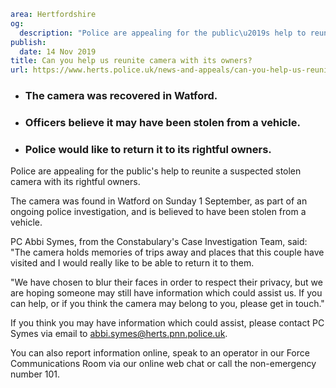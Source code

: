 ```yaml
area: Hertfordshire
og:
  description: "Police are appealing for the public\u2019s help to reunite a suspected stolen camera with its rightful owners."
publish:
  date: 14 Nov 2019
title: Can you help us reunite camera with its owners?
url: https://www.herts.police.uk/news-and-appeals/can-you-help-us-reunite-camera-with-its-owners-0990
```

* ### The camera was recovered in Watford.

 * ### Officers believe it may have been stolen from a vehicle.

 * ### Police would like to return it to its rightful owners.

Police are appealing for the public's help to reunite a suspected stolen camera with its rightful owners.

The camera was found in Watford on Sunday 1 September, as part of an ongoing police investigation, and is believed to have been stolen from a vehicle.

PC Abbi Symes, from the Constabulary's Case Investigation Team, said: "The camera holds memories of trips away and places that this couple have visited and I would really like to be able to return it to them.

"We have chosen to blur their faces in order to respect their privacy, but we are hoping someone may still have information which could assist us. If you can help, or if you think the camera may belong to you, please get in touch."

If you think you may have information which could assist, please contact PC Symes via email to abbi.symes@herts.pnn.police.uk.

You can also report information online, speak to an operator in our Force Communications Room via our online web chat or call the non-emergency number 101.
